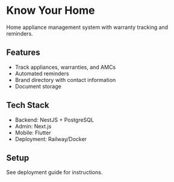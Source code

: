 # Know Your Home

Home appliance management system with warranty tracking and reminders.

## Features
- Track appliances, warranties, and AMCs
- Automated reminders
- Brand directory with contact information
- Document storage

## Tech Stack
- Backend: NestJS + PostgreSQL
- Admin: Next.js
- Mobile: Flutter
- Deployment: Railway/Docker

## Setup
See deployment guide for instructions.
